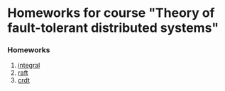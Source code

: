 # Homeworks for course "Theory of fault-tolerant distributed systems"

### Homeworks

1. [integral](./integral)
1. [raft](./raft)
1. [crdt](./crdt)
